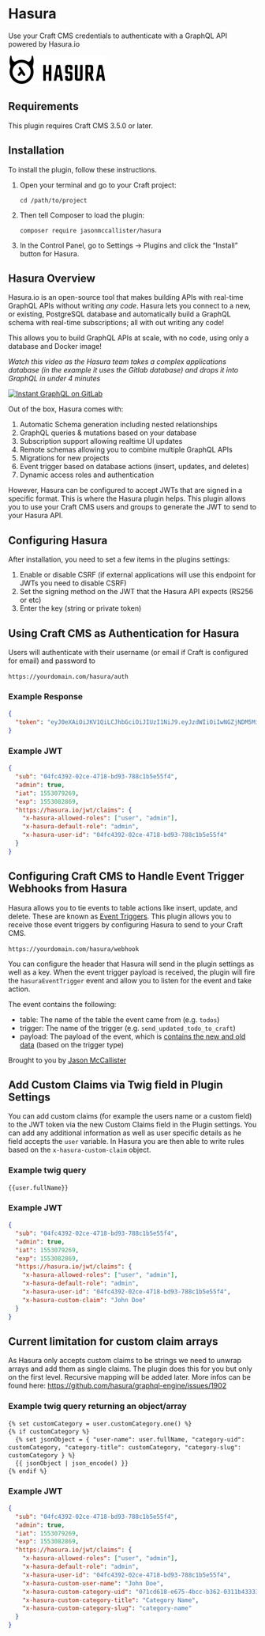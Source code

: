 # Hasura

Use your Craft CMS credentials to authenticate with a GraphQL API powered by Hasura.io

![Hasura Logo](resources/img/plugin-logo.png)

## Requirements

This plugin requires Craft CMS 3.5.0 or later.

## Installation

To install the plugin, follow these instructions.

1.  Open your terminal and go to your Craft project:

        cd /path/to/project

2.  Then tell Composer to load the plugin:

        composer require jasonmccallister/hasura

3.  In the Control Panel, go to Settings → Plugins and click the “Install” button for Hasura.

## Hasura Overview

Hasura.io is an open-source tool that makes building APIs with real-time GraphQL APIs without writing _any code_. Hasura lets you connect to a new, or existing, PostgreSQL database and automatically build a GraphQL schema with real-time subscriptions; all with out writing any code!

This allows you to build GraphQL APIs at scale, with no code, using only a database and Docker image!

_Watch this video as the Hasura team takes a complex applications database (in the example it uses the Gitlab database) and drops it into GraphQL in under 4 minutes_

[![Instant GraphQL on GitLab](https://i.ytimg.com/vi/a2AhxKqd82Q/maxresdefault.jpg)](https://www.youtube.com/watch?v=a2AhxKqd82Q)

Out of the box, Hasura comes with:

1. Automatic Schema generation including nested relationships
2. GraphQL queries & mutations based on your database
3. Subscription support allowing realtime UI updates
4. Remote schemas allowing you to combine multiple GraphQL APIs
5. Migrations for new projects
6. Event trigger based on database actions (insert, updates, and deletes)
7. Dynamic access roles and authentication

However, Hasura can be configured to accept JWTs that are signed in a specific format. This is where the Hasura plugin helps. This plugin allows you to use your Craft CMS users and groups to generate the JWT to send to your Hasura API.

## Configuring Hasura

After installation, you need to set a few items in the plugins settings:

1. Enable or disable CSRF (if external applications will use this endpoint for JWTs you need to disable CSRF)
2. Set the signing method on the JWT that the Hasura API expects (RS256 or etc)
3. Enter the key (string or private token)

## Using Craft CMS as Authentication for Hasura

Users will authenticate with their username (or email if Craft is configured for email) and password to

`https://yourdomain.com/hasura/auth`

### Example Response

```json
{
  "token": "eyJ0eXAiOiJKV1QiLCJhbGciOiJIUzI1NiJ9.eyJzdWIiOiIwNGZjNDM5Mi0wMmNlLTQ3MTgtYmQ5My03ODhjMWI1ZTU1ZjQiLCJhZG1pbiI6dHJ1ZSwiaWF0IjoxNTUzMDc5MjY5LCJleHAiOjE1NTMwODI4NjksImh0dHBzOlwvXC9oYXN1cmEuaW9cL2p3dFwvY2xhaW1zIjp7IngtaGFzdXJhLWFsbG93ZWQtcm9sZXMiOlsidXNlciIsImFkbWluIl0sIngtaGFzdXJhLWRlZmF1bHQtcm9sZSI6ImFkbWluIiwieC1oYXN1cmEtdXNlci1pZCI6IjA0ZmM0MzkyLTAyY2UtNDcxOC1iZDkzLTc4OGMxYjVlNTVmNCJ9fQ.WEAFZYon5arnCTN9ecAEiG4dKl-jkyk3em8EpJ9N0Vs"
}
```

### Example JWT

```json
{
  "sub": "04fc4392-02ce-4718-bd93-788c1b5e55f4",
  "admin": true,
  "iat": 1553079269,
  "exp": 1553082869,
  "https://hasura.io/jwt/claims": {
    "x-hasura-allowed-roles": ["user", "admin"],
    "x-hasura-default-role": "admin",
    "x-hasura-user-id": "04fc4392-02ce-4718-bd93-788c1b5e55f4"
  }
}
```

## Configuring Craft CMS to Handle Event Trigger Webhooks from Hasura

Hasura allows you to tie events to table actions like insert, update, and delete. These are known as [Event Triggers](https://hasura.io/event-triggers). This plugin allows you to receive those event triggers by configuring Hasura to send to your Craft CMS.

`https://yourdomain.com/hasura/webhook`

You can configure the header that Hasura will send in the plugin settings as well as a key. When the event trigger payload is received, the plugin will fire the `hasuraEventTrigger` event and allow you to listen for the event and take action.

The event contains the following:

- table: The name of the table the event came from (e.g. `todos`)
- trigger: The name of the trigger (e.g. `send_updated_todo_to_craft`)
- payload: The payload of the event, which is [contains the new and old data](https://docs.hasura.io/1.0/graphql/manual/event-triggers/payload.html#json-payload) (based on the trigger type)

Brought to you by [Jason McCallister](https://mccallister.io)

## Add Custom Claims via Twig field in Plugin Settings

You can add custom claims (for example the users name or a custom field) to the JWT token via the new Custom Claims field in the Plugin settings.
You can add any additional information as well as user specific details as he field accepts the `user` variable. In Hasura you are then able to write rules based on the `x-hasura-custom-claim` object.

### Example twig query

```twig
{{user.fullName}}
```

### Example JWT

```json
{
  "sub": "04fc4392-02ce-4718-bd93-788c1b5e55f4",
  "admin": true,
  "iat": 1553079269,
  "exp": 1553082869,
  "https://hasura.io/jwt/claims": {
    "x-hasura-allowed-roles": ["user", "admin"],
    "x-hasura-default-role": "admin",
    "x-hasura-user-id": "04fc4392-02ce-4718-bd93-788c1b5e55f4",
    "x-hasura-custom-claim": "John Doe"
  }
}
```

## Current limitation for custom claim arrays

As Hasura only accepts custom claims to be strings we need to unwrap arrays and add them as single claims. The plugin does this for you but only on the first level. Recursive mapping will be added later. More infos can be found here: https://github.com/hasura/graphql-engine/issues/1902

### Example twig query returning an object/array

```twig
{% set customCategory = user.customCategory.one() %}
{% if customCategory %}
  {% set jsonObject = { "user-name": user.fullName, "category-uid": customCategory, "category-title": customCategory, "category-slug": customCategory } %}
  {{ jsonObject | json_encode() }}
{% endif %}
```

### Example JWT

```json
{
  "sub": "04fc4392-02ce-4718-bd93-788c1b5e55f4",
  "admin": true,
  "iat": 1553079269,
  "exp": 1553082869,
  "https://hasura.io/jwt/claims": {
    "x-hasura-allowed-roles": ["user", "admin"],
    "x-hasura-default-role": "admin",
    "x-hasura-user-id": "04fc4392-02ce-4718-bd93-788c1b5e55f4",
    "x-hasura-custom-user-name": "John Doe",
    "x-hasura-custom-category-uid": "071cd618-e675-4bcc-b362-0311b43333c9",
    "x-hasura-custom-category-title": "Category Name",
    "x-hasura-custom-category-slug": "category-name"
  }
}
```
